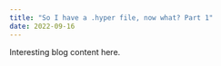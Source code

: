 ```yaml
---
title: "So I have a .hyper file, now what? Part 1"
date: 2022-09-16
---
```


Interesting blog content here.